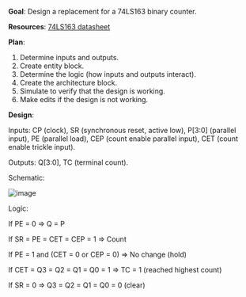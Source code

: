 **Goal**: Design a replacement for a 74LS163 binary counter.

**Resources**: [74LS163 datasheet](https://datasheetspdf.com/pdf-file/375457/FairchildSemiconductor/74LS163A/1)

**Plan**:
1. Determine inputs and outputs.
2. Create entity block.
3. Determine the logic (how inputs and outputs interact).
4. Create the architecture block.
5. Simulate to verify that the design is working.
6. Make edits if the design is not working.

**Design**:

Inputs: CP (clock), SR (synchronous reset, active low), P[3:0] (parallel input), PE (parallel load), CEP (count enable parallel input), CET (count enable trickle input).

Outputs: Q[3:0], TC (terminal count).

Schematic:

![image](https://github.com/coolnikitav/nikitas-notebook/assets/30304422/612ed0cf-f283-4ed0-854c-b1ca25845710)

Logic:

If PE = 0 => Q = P

If SR = PE = CET = CEP = 1 => Count

If PE = 1 and (CET = 0 or CEP = 0) => No change (hold)

If CET = Q3 = Q2 = Q1 = Q0 = 1 => TC = 1 (reached highest count)

If SR = 0 => Q3 = Q2 = Q1 = Q0 = 0 (clear)
